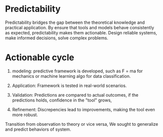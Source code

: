 # Predictability
Predictability bridges the gap between the theoretical knowledge and practical application. By ensure that tools and models behave consistently as expected, predictability makes them actionable. Design reliable systems, make informed decisions, solve complex problems.

# Actionable cycle

1. modeling: predictive framework is developed, such as F = ma for mechanics or machine learning algo for data classification.

2. Application: Framework is tested in real-world scenarios.

3. Validation: Predictions are compared to actual outcomes, if the predictions holds, confidence in the "tool" grows,

4. Refinement: Discrepencies lead to improvements, making the tool even more robust.

Transition from observation to theory or vice versa, We sought to generalize and predict behaviors of system.

